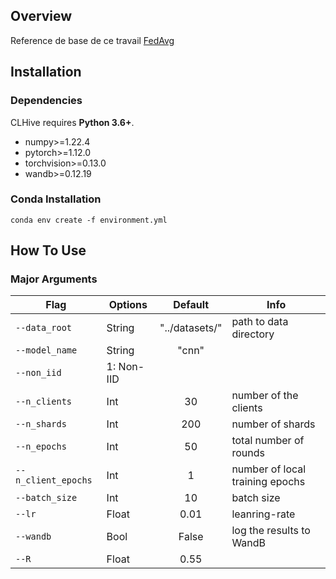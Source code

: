 ## Overview

Reference de base de ce travail [FedAvg](https://github.com/naderAsadi/FedAvg) 

## Installation

### Dependencies

CLHive requires **Python 3.6+**.

- numpy>=1.22.4
- pytorch>=1.12.0
- torchvision>=0.13.0
- wandb>=0.12.19

### Conda Installation

```
conda env create -f environment.yml
```

## How To Use

### Major Arguments

| Flag            | Options     | Default |Info        |
| --------------- | ----------- | :-------: |----------|
| `--data_root` | String     | "../datasets/" | path to data directory |
| `--model_name`   | String | "cnn"|
|`--non_iid` | 1: Non-IID |
| `--n_clients` | Int     | 30 | number of the clients |
| `--n_shards` | Int     | 200 | number of shards |
| `--n_epochs` | Int     | 50 | total number of rounds |
| `--n_client_epochs` | Int     | 1 | number of local training epochs |
| `--batch_size` | Int     | 10 | batch size |
| `--lr` | Float     | 0.01 | leanring-rate |
| `--wandb` | Bool     | False | log the results to WandB |
| `--R` | Float     | 0.55 |


